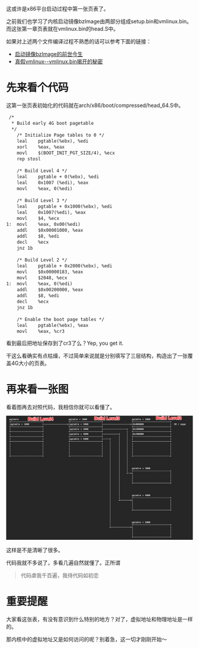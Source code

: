 这或许是x86平台启动过程中第一张页表了。

之前我们也学习了内核启动镜像bzImage由两部分组成setup.bin和vmlinux.bin。而这张第一章页表就在vmlinux.bin的head.S中。

如果对上述两个文件编译过程不熟悉的话可以参考下面的链接：

* [启动镜像bzImage的前世今生][1]
* [真假vmlinux--vmlinux.bin揭开的秘密][2]

# 先来看个代码

这第一张页表初始化的代码就在arch/x86/boot/compressed/head_64.S中。

```
 /*
  * Build early 4G boot pagetable
  */
	/* Initialize Page tables to 0 */
	leal	pgtable(%ebx), %edi
	xorl	%eax, %eax
	movl	$(BOOT_INIT_PGT_SIZE/4), %ecx
	rep	stosl

	/* Build Level 4 */
	leal	pgtable + 0(%ebx), %edi
	leal	0x1007 (%edi), %eax
	movl	%eax, 0(%edi)

	/* Build Level 3 */
	leal	pgtable + 0x1000(%ebx), %edi
	leal	0x1007(%edi), %eax
	movl	$4, %ecx
1:	movl	%eax, 0x00(%edi)
	addl	$0x00001000, %eax
	addl	$8, %edi
	decl	%ecx
	jnz	1b

	/* Build Level 2 */
	leal	pgtable + 0x2000(%ebx), %edi
	movl	$0x00000183, %eax
	movl	$2048, %ecx
1:	movl	%eax, 0(%edi)
	addl	$0x00200000, %eax
	addl	$8, %edi
	decl	%ecx
	jnz	1b

	/* Enable the boot page tables */
	leal	pgtable(%ebx), %eax
	movl	%eax, %cr3
```

看到最后把地址保存到了cr3了么？Yep, you get it.

干这么看确实有点枯燥，不过简单来说就是分别填写了三层结构，构造出了一张覆盖4G大小的页表。

# 再来看一张图

看着图再去对照代码，我相信你就可以看懂了。

![这里写图片描述](/kernel_pagetable/pagetable_before_decompression.png)

这样是不是清晰了很多。

代码我就不多说了，多看几遍自然就懂了。正所谓

> 代码虐我千百遍，我待代码如初恋

# 重要提醒

大家看这张表，有没有意识到什么特别的地方？对了，虚拟地址和物理地址是一样的。

那内核中的虚拟地址又是如何访问的呢？别着急，这一切才刚刚开始～

[1]: /brief_tutorial_on_kbuild/07_rules_for_bzImage.md
[2]: /brief_tutorial_on_kbuild/09_rule_for_vmlinux_bin.md
